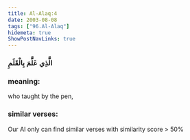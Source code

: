 ```yaml
---
title: Al-Alaq:4
date: 2003-08-08
tags: ["96.Al-Alaq"]
hidemeta: true 
ShowPostNavLinks: true 
---
```

### الَّذِي عَلَّمَ بِالْقَلَمِ
### meaning: 
who taught by the pen,
### similar verses: 

Our AI only can find similar verses with similarity score > 50% 




